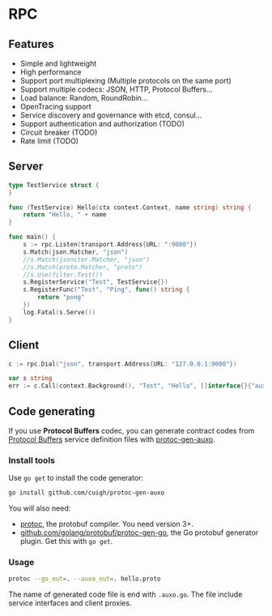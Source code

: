 # RPC

## Features

* Simple and lightweight
* High performance
* Support port multiplexing (Multiple protocols on the same port)
* Support multiple codecs: JSON, HTTP, Protocol Buffers...
* Load balance: Random, RoundRobin...
* OpenTracing support
* Service discovery and governance with etcd, consul...
* Support authentication and authorization (TODO)
* Circuit breaker (TODO)
* Rate limit (TODO)

## Server

```go
type TestService struct {
}

func (TestService) Hello(ctx context.Context, name string) string {
	return "Hello, " + name
}

func main() {
	s := rpc.Listen(transport.Address{URL: ":9000"})
	s.Match(json.Matcher, "json")
	//s.Match(jsoniter.Matcher, "json")
	//s.Match(proto.Matcher, "proto")
	//s.Use(filter.Test())
	s.RegisterService("Test", TestService{})
	s.RegisterFunc("Test", "Ping", func() string {
		return "pong"
	})
	log.Fatal(s.Serve())
}
```

## Client

```go
c := rpc.Dial("json", transport.Address{URL: "127.0.0.1:9000"})

var s string
err := c.Call(context.Background(), "Test", "Hello", []interface{}{"auxo"}, &s)
```

## Code generating

If you use **Protocol Buffers** codec, you can generate contract codes from [Protocol Buffers](https://developers.google.com/protocol-buffers/docs/proto3) service definition files with [protoc-gen-auxo](https://github.com/cuigh/protoc-gen-auxo).

### Install tools

Use `go get` to install the code generator:

```bash
go install github.com/cuigh/protoc-gen-auxo
```

You will also need:

* [protoc](https://github.com/golang/protobuf), the protobuf compiler. You need version 3+.
* [github.com/golang/protobuf/protoc-gen-go](https://github.com/golang/protobuf/), the Go protobuf generator plugin. Get this with `go get`.

### Usage

```bash
protoc --go_out=. --auxo_out=. hello.proto
```

The name of generated code file is end with `.auxo.go`. The file include service interfaces and client proxies.